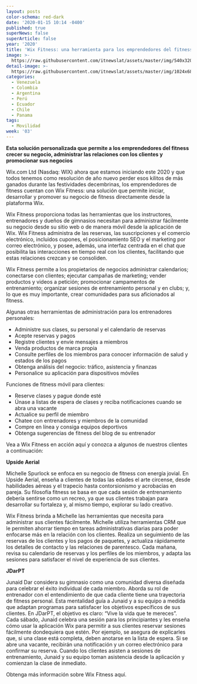 ```yaml
---
layout: posts
color-schema: red-dark
date: '2020-01-15 10:14 -0400'
published: true
superNews: false
superArticle: false
year: '2020'
title: 'Wix Fitness: una herramienta para los emprendedores del fitness'
image: >-
  https://raw.githubusercontent.com/itnewslat/assets/master/img/540x320/Fitness-p.jpg
detail-image: >-
  https://raw.githubusercontent.com/itnewslat/assets/master/img/1024x680/Fitness-g.jpg
categories:
  - Venezuela
  - Colombia
  - Argentina
  - Perú
  - Ecuador
  - Chile
  - Panama
tags:
  - Movilidad
week: '03'
---
```

**Esta solución personalizada que permite a los emprendedores del fitness crecer su negocio, administrar las relaciones con los clientes y promocionar sus negocios**
 
Wix.com Ltd (Nasdaq: WIX) ahora que estamos iniciando este 2020 y que todos tenemos como resolución de año nuevo perder esos kilitos de más ganados durante las festividades decembrinas, los emprendedores de fitness cuentan con Wix Fitness: una solución que permite iniciar, desarrollar y promover su negocio de fitness directamente desde la plataforma Wix. 
 
Wix Fitness proporciona todas las herramientas que los instructores, entrenadores y dueños de gimnasios necesitan para administrar fácilmente su negocio desde su sitio web o de manera móvil desde la aplicación de Wix. Wix Fitness administra de las reservas, las suscripciones y el comercio electrónico, incluidos cupones, el posicionamiento SEO y el marketing por correo electrónico, y posee, además, una interfaz centrada en el chat que posibilita las interacciones en tiempo real con los clientes, facilitando que estas relaciones crezcan y se consoliden.

Wix Fitness permite a los propietarios de negocios administrar calendarios; conectarse con clientes; ejecutar campañas de marketing; vender productos y videos a petición; promocionar campamentos de entrenamiento; organizar sesiones de entrenamiento personal y en clubs; y, lo que es muy importante, crear comunidades para sus aficionados al fitness. 

Algunas otras herramientas de administración para los entrenadores personales:

- Administre sus clases, su personal y el calendario de reservas
- Acepte reservas y pagos
- Registre clientes y envíe mensajes a miembros
- Venda productos de marca propia 
- Consulte perfiles de los miembros para conocer información de salud y estados de los pagos
- Obtenga análisis del negocio: tráfico, asistencia y finanzas
- Personalice su aplicación para dispositivos móviles

Funciones de fitness móvil para clientes:

- Reserve clases y pague donde esté
- Únase a listas de espera de clases y reciba notificaciones cuando se abra una vacante
- Actualice su perfil de miembro 
- Chatee con entrenadores y miembros de la comunidad
- Compre en línea y consiga equipos deportivos 
- Obtenga sugerencias de fitness del blog de su entrenador

Vea a Wix Fitness en acción aquí y conozca a algunos de nuestros clientes a continuación: 

**Upside Aerial**

Michelle Spurlock se enfoca en su negocio de fitness con energía jovial. En Upside Aerial, enseña a clientes de todas las edades el arte circense, desde habilidades aéreas y el trapecio hasta contorsionismo y acrobacias en pareja. Su filosofía fitness se basa en que cada sesión de entrenamiento debería sentirse como un recreo, ya que sus clientes trabajan para desarrollar su fortaleza y, al mismo tiempo, explorar su lado creativo. 

Wix Fitness brinda a Michelle las herramientas que necesita para administrar sus clientes fácilmente. Michelle utiliza herramientas CRM que le permiten ahorrar tiempo en tareas administrativas diarias para poder enfocarse más en la relación con los clientes. Realiza un seguimiento de las reservas de los clientes y los pagos de paquetes, y actualiza rápidamente los detalles de contacto y las relaciones de parentesco. Cada mañana, revisa su calendario de reservas y los perfiles de los miembros, y adapta las sesiones para satisfacer el nivel de experiencia de sus clientes.

**JDarPT**

Junaid Dar considera su gimnasio como una comunidad diversa diseñada para celebrar el éxito individual de cada miembro. Aborda su rol de entrenador con el entendimiento de que cada cliente tiene una trayectoria de fitness personal. Esta mentalidad guía a Junaid y a su equipo a medida que adaptan programas para satisfacer los objetivos específicos de sus clientes. En JDarPT, el objetivo es claro: “Vive la vida que te mereces”. Cada sábado, Junaid celebra una sesión para los principiantes y les enseña cómo usar la aplicación Wix para permitir a sus clientes reservar sesiones fácilmente dondequiera que estén. Por ejemplo, se asegura de explicarles que, si una clase está completa, deben anotarse en la lista de espera. Si se abre una vacante, recibirán una notificación y un correo electrónico para confirmar su reserva. Cuando los clientes asisten a sesiones de entrenamiento, Junaid y su equipo toman asistencia desde la aplicación y comienzan la clase de inmediato.

Obtenga más información sobre Wix Fitness aquí.